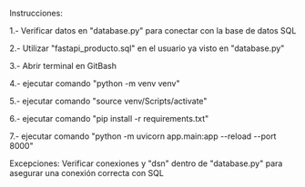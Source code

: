 Instrucciones:

1.- Verificar datos en "database.py" para conectar con la base de datos SQL

2.- Utilizar "fastapi_producto.sql" en el usuario ya visto en "database.py"

3.- Abrir terminal en GitBash

4.- ejecutar comando "python -m venv venv"

5.- ejecutar comando "source venv/Scripts/activate"

6.- ejecutar comando "pip install -r requirements.txt"

7.- ejecutar comando "python -m uvicorn app.main:app --reload --port 8000"

Excepciones: Verificar conexiones y "dsn" dentro de "database.py" para asegurar una conexión correcta con SQL
